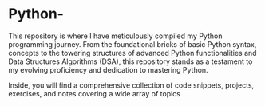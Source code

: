 # Python-
This repository is where I have meticulously compiled my Python programming journey. From the foundational bricks of basic Python syntax, concepts to the towering structures of advanced Python functionalities and Data Structures Algorithms (DSA), this repository stands as a testament to my evolving proficiency and dedication to mastering Python.

Inside, you will find a comprehensive collection of code snippets, projects, exercises, and notes covering a wide array of topics
